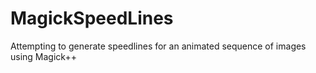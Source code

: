 # MagickSpeedLines
Attempting to generate speedlines for an animated sequence of images using Magick++
